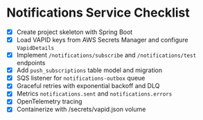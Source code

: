 # Notifications Service Checklist

- [x] Create project skeleton with Spring Boot
- [x] Load VAPID keys from AWS Secrets Manager and configure `VapidDetails`
- [x] Implement `/notifications/subscribe` and `/notifications/test` endpoints
- [x] Add `push_subscriptions` table model and migration
- [x] SQS listener for `notifications-outbox` queue
- [x] Graceful retries with exponential backoff and DLQ
- [x] Metrics `notifications.sent` and `notifications.errors`
- [x] OpenTelemetry tracing
- [x] Containerize with /secrets/vapid.json volume

